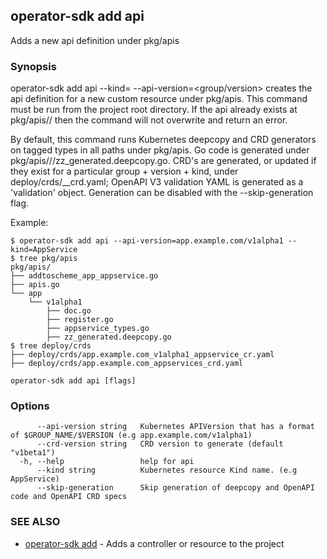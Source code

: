 ## operator-sdk add api

Adds a new api definition under pkg/apis

### Synopsis

operator-sdk add api --kind=<kind> --api-version=<group/version> creates
the api definition for a new custom resource under pkg/apis. This command
must be run from the project root directory. If the api already exists at
pkg/apis/<group>/<version> then the command will not overwrite and return
an error.

By default, this command runs Kubernetes deepcopy and CRD generators on
tagged types in all paths under pkg/apis. Go code is generated under
pkg/apis/<group>/<version>/zz_generated.deepcopy.go. CRD's are generated,
or updated if they exist for a particular group + version + kind, under
deploy/crds/<full group>_<resource>_crd.yaml; OpenAPI V3 validation YAML
is generated as a 'validation' object. Generation can be disabled with the
--skip-generation flag.

Example:

	$ operator-sdk add api --api-version=app.example.com/v1alpha1 --kind=AppService
	$ tree pkg/apis
	pkg/apis/
	├── addtoscheme_app_appservice.go
	├── apis.go
	└── app
		└── v1alpha1
			├── doc.go
			├── register.go
			├── appservice_types.go
			├── zz_generated.deepcopy.go
	$ tree deploy/crds
	├── deploy/crds/app.example.com_v1alpha1_appservice_cr.yaml
	├── deploy/crds/app.example.com_appservices_crd.yaml


```
operator-sdk add api [flags]
```

### Options

```
      --api-version string   Kubernetes APIVersion that has a format of $GROUP_NAME/$VERSION (e.g app.example.com/v1alpha1)
      --crd-version string   CRD version to generate (default "v1beta1")
  -h, --help                 help for api
      --kind string          Kubernetes resource Kind name. (e.g AppService)
      --skip-generation      Skip generation of deepcopy and OpenAPI code and OpenAPI CRD specs
```

### SEE ALSO

* [operator-sdk add](operator-sdk_add.md)	 - Adds a controller or resource to the project

